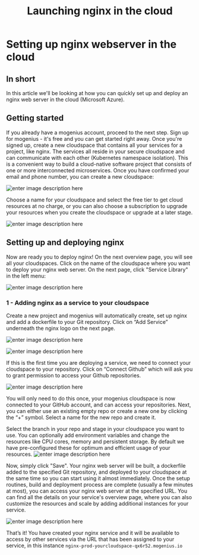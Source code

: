 ﻿---
sidebar_position: 8
title: Launching nginx in the cloud
---

# Setting up nginx webserver in the cloud

## In short

In this article we'll be looking at how you can quíckly set up and deploy an nginx web server in the cloud (Microsoft Azure).

## Getting started

If you already have a mogenius account, proceed to the next step. 
Sign up for mogenius - it's free and you can get started right away. Once you're signed up, create a new cloudspace that contains all your services for a project, like nginx. The services all reside in your secure cloudspace and can communicate with each other (Kubernetes namespace isolation). This is a convenient way to build a cloud-native software project that consists of one or more interconnected microservices. Once you have confirmed your email and phone number, you can create a new cloudspace:

![enter image description here](https://api.mogenius.com/file/id/115e92a0-6daa-4b15-9420-438448351d89)

Choose a name for your cloudspace and select the free tier to get cloud resources at no charge, or you can also choose a subscription to upgrade your resources when you create the cloudspace or upgrade at a later stage.

![enter image description here](https://api.mogenius.com/file/id/7ec47c7f-4dc0-4f5b-8a2f-b8345a369ae8)

## Setting up and deploying nginx

Now are ready you to deploy nginx! On the next overview page, you will see all your cloudspaces. Click on the name of the cloudspace where you want to deploy your nginx web server. On the next page, click "Service Library" in the left menu:

![enter image description here](https://api.mogenius.com/file/id/a12d10f1-4b9b-4adb-95ec-db193e1db440)

### 1 - Adding nginx as a service to your cloudspace 

Create a new project and mogenius will automatically create, set up nginx and add a dockerfile to  your Git repository.  Click on “Add Service” underneath the nginx logo on the next page.

![enter image description here](https://api.mogenius.com/file/id/7ae36d65-1b9f-45c8-bdd4-6f3ab2b7d8f7)

![enter image description here](https://api.mogenius.com/file/id/e28345fe-1a25-495f-909a-716ae17b3ddc)

If this is the first time you are deploying a service, we need to connect your cloudspace to your repository. Click on “Connect Github” which will ask you to grant permission to access your Github repositories.

![enter image description here](https://api.mogenius.com/file/id/88626d92-fa15-4d9e-8598-6a914daa633c)

You will only need to do this once, your mogenius cloudspace is now connected to your GitHub account, and can access your repositories.
Next, you can either use an existing empty repo or create a new one by clicking the “+” symbol. Select a name for the new repo and create it.

Select the branch in your repo and stage in your cloudspace you want to use. You can optionally add environment variables and change the resources like CPU cores, memory and persistent storage. By default we have pre-configured these for optimum and efficient usage of your resources.
![enter image description here](https://api.mogenius.com/file/id/e99ae0ea-d2ab-4a86-857b-00430b9a5c40)

Now, simply click "Save". Your nginx web server will be built, a dockerfile added to the specified Git repository, and deployed to your cloudspace at the same time so you can start using it almost immediately. Once the setup routines, build and deployment process are complete (usually a few minutes at most), you can access your nginx web server at the specified URL. You can find all the details on your service's overview page, where you can also customize the resources and scale by adding additional instances for your service.

![enter image description here](https://api.mogenius.com/file/id/5ad518f1-17cc-49ed-9dac-7a970ead458d)

That’s it! You have created your nginx service and it will be available to access by other services via the URL that has been assigned to your service, in this instance `nginx-prod-yourcloudspace-qx6r52.mogenius.io`


